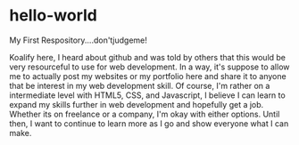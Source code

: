 # hello-world
My First Respository....don'tjudgeme!

Koalify here, I heard about github and was told by others that this would be very resourceful to use for web development. In a way, it's suppose to allow me to actually post my websites or my portfolio here and share it to anyone that be interest in my web development skill. Of course, I'm rather on a intermediate level with HTML5, CSS, and Javascript, I believe I can learn to expand my skills further in web development and hopefully get a job. Whether its on freelance or a company, I'm okay with either options. Until then, I want to continue to learn more as I go and show everyone what I can make.

